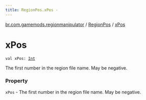 ```yaml
---
title: RegionPos.xPos - 
---
```


[br.com.gamemods.regionmanipulator](../index.html) / [RegionPos](index.html) / [xPos](./x-pos.html)

# xPos

`val xPos: `[`Int`](https://kotlinlang.org/api/latest/jvm/stdlib/kotlin/-int/index.html)

The first number in the region file name. May be negative.

### Property

`xPos` - The first number in the region file name. May be negative.